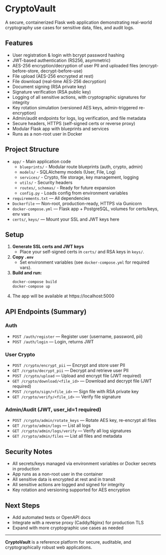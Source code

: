 # CryptoVault

A secure, containerized Flask web application demonstrating real-world cryptography use cases for sensitive data, files, and audit logs.

## Features
- User registration & login with bcrypt password hashing
- JWT-based authentication (RS256, asymmetric)
- AES-256 encryption/decryption of user PII and uploaded files (encrypt-before-store, decrypt-before-use)
- File upload (AES-256 encrypted at rest)
- File download (real-time AES-256 decryption)
- Document signing (RSA private key)
- Signature verification (RSA public key)
- Logging of all sensitive actions, with cryptographic signatures for integrity
- Key rotation simulation (versioned AES keys, admin-triggered re-encryption)
- Admin/audit endpoints for logs, log verification, and file metadata
- Secure headers, HTTPS (self-signed certs or reverse proxy)
- Modular Flask app with blueprints and services
- Runs as a non-root user in Docker

## Project Structure
- `app/` - Main application code
  - `blueprints/` - Modular route blueprints (auth, crypto, admin)
  - `models/` - SQLAlchemy models (User, File, Log)
  - `services/` - Crypto, file storage, key management, logging
  - `utils/` - Security headers
  - `routes/`, `schemas/` - Ready for future expansion
  - `config.py` - Loads config from environment variables
- `requirements.txt` — All dependencies
- `Dockerfile` — Non-root, production-ready, HTTPS via Gunicorn
- `docker-compose.yml` — Flask app + PostgreSQL, volumes for certs/keys, env vars
- `certs/`, `keys/` — Mount your SSL and JWT keys here

## Setup
1. **Generate SSL certs and JWT keys**
   - Place your self-signed certs in `certs/` and RSA keys in `keys/`.
2. **Copy `.env`**
   - Set environment variables (see `docker-compose.yml` for required vars).
3. **Build and run:**
   ```sh
   docker-compose build
   docker-compose up
   ```
4. The app will be available at https://localhost:5000

## API Endpoints (Summary)
### Auth
- `POST /auth/register` — Register user (username, password, pii)
- `POST /auth/login` — Login, returns JWT

### User Crypto
- `POST /crypto/encrypt_pii` — Encrypt and store user PII
- `GET /crypto/decrypt_pii` — Decrypt and retrieve user PII
- `POST /crypto/upload` — Upload and encrypt file (JWT required)
- `GET /crypto/download/<file_id>` — Download and decrypt file (JWT required)
- `POST /crypto/sign/<file_id>` — Sign file with RSA private key
- `GET /crypto/verify/<file_id>` — Verify file signature

### Admin/Audit (JWT, user_id=1 required)
- `POST /crypto/admin/rotate_keys` — Rotate AES key, re-encrypt all files
- `GET /crypto/admin/logs` — List all logs
- `GET /crypto/admin/logs/verify` — Verify all log signatures
- `GET /crypto/admin/files` — List all files and metadata

## Security Notes
- All secrets/keys managed via environment variables or Docker secrets in production
- App runs as a non-root user in the container
- All sensitive data is encrypted at rest and in transit
- All sensitive actions are logged and signed for integrity
- Key rotation and versioning supported for AES encryption

## Next Steps
- Add automated tests or OpenAPI docs
- Integrate with a reverse proxy (Caddy/Nginx) for production TLS
- Expand with more cryptographic use cases as needed

---

**CryptoVault** is a reference platform for secure, auditable, and cryptographically robust web applications. 
